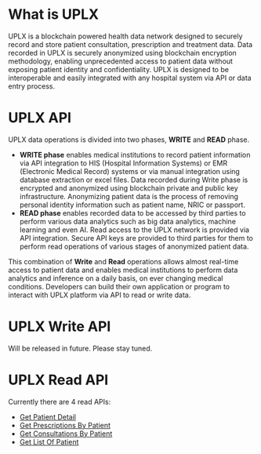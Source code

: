 # What is UPLX
UPLX is a blockchain powered health data network designed to securely record and store patient consultation, prescription and treatment data. Data recorded in UPLX is securely anonymized using blockchain encryption methodology, enabling unprecedented access to patient data without exposing patient identity and confidentiality. UPLX is designed to be interoperable and easily integrated with any hospital system via API or data entry process.

# UPLX API
UPLX data operations is divided into two phases, **WRITE** and **READ** phase. 
* **WRITE phase** enables medical institutions to record patient information via API integration to HIS (Hospital Information Systems) or EMR (Electronic Medical Record) systems or via manual integration using database extraction or excel files. Data recorded during Write phase is encrypted and anonymized using blockchain private and public key infrastructure. Anonymizing patient data is the process of removing personal identity information such as patient name, NRIC or passport. 
* **READ phase** enables recorded data to be accessed by third parties to perform various data analytics such as big data analytics, machine learning and even AI. Read access to the UPLX network is provided via API integration. Secure API keys are provided to third parties for them to perform read operations of various stages of anonymized patient data.

This combination of **Write** and **Read** operations allows almost real-time access to patient data and enables medical institutions to perform data analytics and inference on a daily basis, on ever changing medical conditions. Developers can build their own application or program to interact with UPLX platform via API to read or write data.

# UPLX Write API
Will be released in future. Please stay tuned.

# UPLX Read API
Currently there are 4 read APIs: 
- [Get Patient Detail](https://github.com/LedgerX-Code/demoapi.uplx.io/wiki/Get-Patient-Detail)
- [Get Prescriptions By Patient](https://github.com/LedgerX-Code/demoapi.uplx.io/wiki/Get-Prescription-Detail)
- [Get Consultations By Patient](https://github.com/LedgerX-Code/demoapi.uplx.io/wiki/Get-Consultation-Details)
- [Get List Of Patient](https://github.com/LedgerX-Code/demoapi.uplx.io/wiki/Get-List-Of-Patient)








